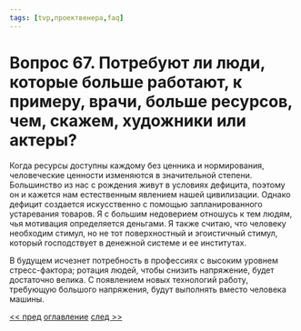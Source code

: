 ```yaml
---
tags: [tvp,проектвенера,faq]
---
```

# Вопрос 67. Потребуют ли люди, которые больше работают, к примеру, врачи, больше ресурсов, чем, скажем, художники или актеры?

Когда ресурсы доступны каждому без ценника и нормирования, человеческие ценности изменяются в значительной степени. Большинство из нас с рождения живут в условиях дефицита, поэтому он и кажется нам естественным явлением нашей цивилизации. Однако дефицит создается искусственно с помощью запланированного устаревания товаров. Я с большим недоверием отношусь к тем людям, чья мотивация определяется деньгами. Я также считаю, что человеку необходим стимул, но не тот поверхностный и эгоистичный стимул, который господствует в денежной системе и ее институтах.

В будущем исчезнет потребность в профессиях с высоким уровнем стресс-фактора; ротация людей, чтобы снизить напряжение, будет достаточно велика. С появлением новых технологий работу, требующую большого напряжения, будут выполнять вместо человека машины.

[<< пред](Вопрос%2066.%20Будут%20ли%20все%20люди%20похожи.md) [оглавление](FAQ%20%D0%BF%D0%BE%20%D0%BF%D1%80%D0%BE%D0%B5%D0%BA%D1%82%D1%83%20%C2%AB%D0%92%D0%B5%D0%BD%D0%B5%D1%80%D0%B0%C2%BB.md) [след >>](Вопрос%2068.%20Может%20ли%20группа%20единомышленников%20работать%20в%20условиях%20кредитно-денежной%20системы%20для%20достижения%20целей,%20описанных%20в%20Вашей%20книге.md)
